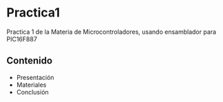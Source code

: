 # Practica1
Practica 1 de la Materia de Microcontroladores, usando ensamblador para PIC16F887
## Contenido
* Presentación
* Materiales
* Conclusión
